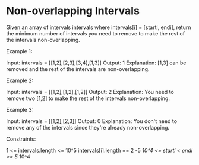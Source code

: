 # Non-overlapping Intervals

Given an array of intervals intervals where intervals[i] = [starti, endi], return the minimum number of intervals you need to remove to make the rest of the intervals non-overlapping.

Example 1:

Input: intervals = [[1,2],[2,3],[3,4],[1,3]]
Output: 1
Explanation: [1,3] can be removed and the rest of the intervals are non-overlapping.

Example 2:

Input: intervals = [[1,2],[1,2],[1,2]]
Output: 2
Explanation: You need to remove two [1,2] to make the rest of the intervals non-overlapping.

Example 3:

Input: intervals = [[1,2],[2,3]]
Output: 0
Explanation: You don't need to remove any of the intervals since they're already non-overlapping.

Constraints:

1 <= intervals.length <= 10^5
intervals[i].length == 2
-5 *10^4 <= starti < endi <= 5* 10^4
